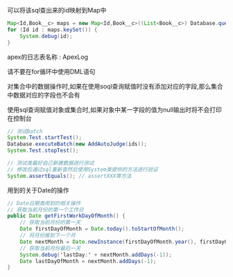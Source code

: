 可以将该sql查出来的id映射到Map中

```java
Map<Id,Book__c> maps = new Map<Id,Book__c>((List<Book__c>) Database.query('select id,name from book__c'));
for (Id id : maps.keySet()) {
    System.debug(id);
}
```

apex的日志表名称 : ApexLog

请不要在for循环中使用DML语句

对集合中的数据操作时,如果在使用soql查询赋值时没有添加对应的字段,那么集合中数据对应的字段也不会有

使用sql查询赋值对象或集合时,如果对象中某一字段的值为null输出时将不会打印在控制台

```java
// 测试Batch
System.Test.startTest();
Database.executeBatch(new AddAutoJudge(ids));
System.Test.stopTest();

// 测试类最好自己新建数据进行测试
// 修改后通过sql重新查然后使用System类提供的方法进行验证
System.assertEquals(); // assertXXX等方法
```

用到的关于Date的操作

```java
// Date日期类用到的相关操作
// 获取当前月份的第一个工作日
public Date getFirstWorkDayOfMonth() {
    // 获取当前月份的第一天
    Date firstDayOfMonth = Date.today().toStartOfMonth();
    // 将月份推到下一个月
    Date nextMonth = Date.newInstance(firstDayOfMonth.year(), firstDayOfMonth.month() + 1, 1);
    // 获取当前月份最后一天
    System.debug('lastDay:' + nextMonth.addDays(-1));
    Date lastDayOfMonth = nextMonth.addDays(-1);
}
```

